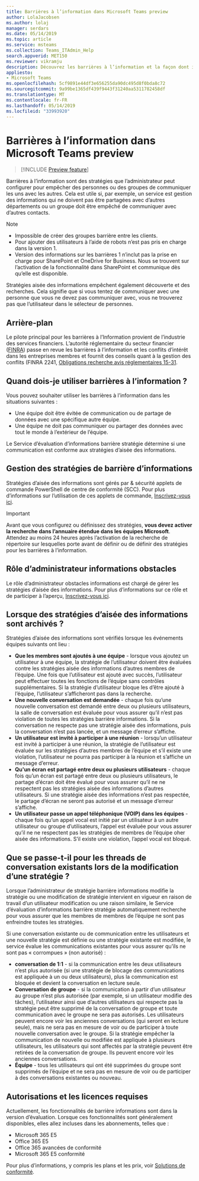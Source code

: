 ```yaml
---
title: Barrières à l’information dans Microsoft Teams preview
author: LolaJacobsen
ms.author: lolaj
manager: serdars
ms.date: 05/14/2019
ms.topic: article
ms.service: msteams
ms.collection: Teams_ITAdmin_Help
search.appverid: MET150
ms.reviewer: vikramju
description: Découvrez les barrières à l’information et la façon dont ils affectent les équipes.
appliesto:
- Microsoft Teams
ms.openlocfilehash: 5cf9891e44df3e656255da90dc495d8f0bda8c72
ms.sourcegitcommit: 9a99be1365df439f9443f31240aa5311782458df
ms.translationtype: MT
ms.contentlocale: fr-FR
ms.lasthandoff: 05/14/2019
ms.locfileid: "33993920"
---
```

# <a name="information-barriers-in-microsoft-teams-preview"></a>Barrières à l’information dans Microsoft Teams preview

> [!INCLUDE [Preview feature](includes/preview-feature.md)]

Barrières à l’information sont des stratégies que l’administrateur peut configurer pour empêcher des personnes ou des groupes de communiquer les uns avec les autres. Cela est utile si, par exemple, un service est gestion des informations qui ne doivent pas être partagées avec d’autres départements ou un groupe doit être empêché de communiquer avec d’autres contacts.

> [!NOTE]
> - Impossible de créer des groupes barrière entre les clients.
> - Pour ajouter des utilisateurs à l’aide de robots n’est pas pris en charge dans la version 1.
> - Version des informations sur les barrières 1 n’inclut pas la prise en charge pour SharePoint et OneDrive for Business. Nous se trouvent sur l’activation de la fonctionnalité dans SharePoint et communique dès qu’elle est disponible.

Stratégies aisée des informations empêchent également découverte et des recherches. Cela signifie que si vous tentez de communiquer avec une personne que vous ne devez pas communiquer avec, vous ne trouverez pas que l’utilisateur dans le sélecteur de personnes.

## <a name="background"></a>Arrière-plan

Le pilote principal pour les barrières à l’Information provient de l’industrie des services financiers. L’autorité réglementaire du secteur financier ([FINRA]( http://www.finra.org/)) passe en revue les barrières à l’information et les conflits d’intérêt dans les entreprises membres et fournit des conseils quant à la gestion des conflits (FINRA 2241, [Obligations recherche avis réglementaires 15-31](http://www.finra.org/sites/default/files/Regulatory-Notice-15-31_0.pdf).  

## <a name="when-should-i-use-information-barriers"></a>Quand dois-je utiliser barrières à l’information ?

Vous pouvez souhaiter utiliser les barrières à l’information dans les situations suivantes :

- Une équipe doit être évitée de communication ou de partage de données avec une spécifique autre équipe.
- Une équipe ne doit pas communiquer ou partager des données avec tout le monde à l’extérieur de l’équipe.

Le Service d’évaluation d’informations barrière stratégie détermine si une communication est conforme aux stratégies d’aisée des informations. 

## <a name="managing-information-barrier-policies"></a>Gestion des stratégies de barrière d’informations

Stratégies d’aisée des informations sont gérés par & sécurité applets de commande PowerShell de centre de conformité (SCC). Pour plus d’informations sur l’utilisation de ces applets de commande, [Inscrivez-vous ici](https://forms.office.com/Pages/ResponsePage.aspx?id=v4j5cvGGr0GRqy180BHbR1UzUQTEgHVPtD9W5uih2OlUMEwwUzhJSktIMUw2SDJJOE5FT1lTVzVTSS4u).

> [!IMPORTANT]
> Avant que vous configurez ou définissez des stratégies, **vous devez activer la recherche dans l’annuaire étendue dans les équipes Microsoft**. Attendez au moins 24 heures après l’activation de la recherche de répertoire sur lesquelles porte avant de définir ou de définir des stratégies pour les barrières à l’information.

## <a name="information-barriers-administrator-role"></a>Rôle d’administrateur informations obstacles

Le rôle d’administrateur obstacles informations est chargé de gérer les stratégies d’aisée des informations. Pour plus d’informations sur ce rôle et de participer à l’aperçu, [Inscrivez-vous ici](https://forms.office.com/Pages/ResponsePage.aspx?id=v4j5cvGGr0GRqy180BHbR1UzUQTEgHVPtD9W5uih2OlUMEwwUzhJSktIMUw2SDJJOE5FT1lTVzVTSS4u).

## <a name="when-are-information-barrier-policies-checked"></a>Lorsque des stratégies d’aisée des informations sont archivés ?

Stratégies d’aisée des informations sont vérifiés lorsque les événements équipes suivants ont lieu :

- **Que les membres sont ajoutés à une équipe** - lorsque vous ajoutez un utilisateur à une équipe, la stratégie de l’utilisateur doivent être évaluées contre les stratégies aisée des informations d’autres membres de l’équipe. Une fois que l’utilisateur est ajouté avec succès, l’utilisateur peut effectuer toutes les fonctions de l’équipe sans contrôles supplémentaires. Si la stratégie d’utilisateur bloque les d’être ajouté à l’équipe, l’utilisateur s’afficheront pas dans la recherche.
- **Une nouvelle conversation est demandée** - chaque fois qu’une nouvelle conversation est demandé entre deux ou plusieurs utilisateurs, la salle de conversation est évaluée pour vous assurer qu’il n’est pas violation de toutes les stratégies barrière informations. Si la conversation ne respecte pas une stratégie aisée des informations, puis la conversation n’est pas lancée, et un message d’erreur s’affiche.
- **Un utilisateur est invité à participer à une réunion** - lorsqu’un utilisateur est invité à participer à une réunion, la stratégie de l’utilisateur est évaluée sur les stratégies d’autres membres de l’équipe et s’il existe une violation, l’utilisateur ne pourra pas participer à la réunion et s’affiche un message d’erreur.
- **Qu'un écran est partagé entre deux ou plusieurs utilisateurs** - chaque fois qu’un écran est partagé entre deux ou plusieurs utilisateurs, le partage d’écran doit être évalué pour vous assurer qu’il ne ne respectent pas les stratégies aisée des informations d’autres utilisateurs. Si une stratégie aisée des informations n’est pas respectée, le partage d’écran ne seront pas autorisé et un message d’erreur s’affiche.
- **Un utilisateur passe un appel téléphonique (VOIP) dans les équipes** - chaque fois qu’un appel vocal est initié par un utilisateur à un autre utilisateur ou groupe d’utilisateurs, l’appel est évaluée pour vous assurer qu’il ne ne respectent pas les stratégies de membres de l’équipe oher aisée des informations. S’il existe une violation, l’appel vocal est bloqué.

## <a name="what-happens-to-existing-chat-threads-when-a-policy-is-changed"></a>Que se passe-t-il pour les threads de conversation existants lors de la modification d’une stratégie ?

Lorsque l’administrateur de stratégie barrière informations modifie la stratégie ou une modification de stratégie intervient en vigueur en raison de travail d’un utilisateur modification ou une raison similaire, le Service d’évaluation d’informations barrière stratégie automatiquement recherche pour vous assurer que les membres de membres de l’équipe ne sont pas enfreindre toutes les stratégies. 

Si une conversation existante ou de communication entre les utilisateurs et une nouvelle stratégie est définie ou une stratégie existante est modifiée, le service évalue les communications existantes pour vous assurer qu’ils ne sont pas « corrompues » (non autorisé) : 

- **conversation de 1:1** - si la communication entre les deux utilisateurs n’est plus autorisée (si une stratégie de blocage des communications est appliquée à un ou deux utilisateurs), plus la communication est bloquée et devient la conversation en lecture seule.
- **Conversation de groupe** - si la communication à partir d’un utilisateur au groupe n’est plus autorisée (par exemple, si un utilisateur modifie des tâches), l’utilisateur ainsi que d’autres utilisateurs qui respecte pas la stratégie peut être supprimé de la conversation de groupe et toute communication avec le groupe ne sera pas autorisés. Les utilisateurs peuvent encore voir les anciennes conversations (qui seront en lecture seule), mais ne sera pas en mesure de voir ou de participer à toute nouvelle conversation avec le groupe. Si la stratégie empêcher la communication de nouvelle ou modifiée est appliquée à plusieurs utilisateurs, les utilisateurs qui sont affectés par la stratégie peuvent être retirées de la conversation de groupe. Ils peuvent encore voir les anciennes conversations. 
- **Équipe** - tous les utilisateurs qui ont été supprimées du groupe sont supprimés de l’équipe et ne sera pas en mesure de voir ou de participer à des conversations existantes ou nouveau.

## <a name="required-licenses-and-permissions"></a>Autorisations et les licences requises

Actuellement, les fonctionnalités de barrière informations sont dans la version d’évaluation. Lorsque ces fonctionnalités sont généralement disponibles, elles allez incluses dans les abonnements, telles que :

- Microsoft 365 E5
- Office 365 E5
- Office 365 avancées de conformité
- Microsoft 365 E5 conformité

Pour plus d’informations, y compris les plans et les prix, voir [Solutions de conformité](https://products.office.com/business/security-and-compliance/compliance-solutions?rtc=1).
